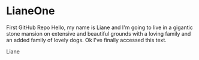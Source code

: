 # LianeOne
First GitHub Repo
Hello, my name is Liane and I'm going to live in a gigantic stone mansion on extensive and beautiful grounds with a loving family and an added family of lovely dogs.
Ok I've finally accessed this text.

Liane

